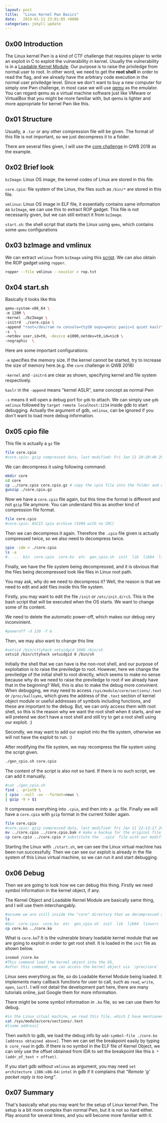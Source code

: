 ```yaml
---
layout: post
title:  "Linux Kernel Pwn Basics"
date:   2019-01-11 23:01:05 +0000
categories: jekyll update
---
```


## 0x00 Introduction

The Linux kernel Pwn is a kind of CTF challenge that requires player to write an exploit in C to exploit the vulnerability in kernel. Usually the vulnerability is in a [Loadable Kernel Module](https://en.wikipedia.org/wiki/Loadable_kernel_module). Our purpose is to raise the priviledge from normal user to root. In other word, we need to get the **root shell** in order to read the flag, and we already have the arbitrary code execution in the normal user priviledge level. Since we don't want to buy a new computer for simply one Pwn challenge, in most case we will use [qemu](https://en.wikipedia.org/wiki/QEMU) as the emulator. You can regard qemu as a virtual machine software just like VMware or VirtualBox that you might be more familiar with, but qemu is lighter and more appropriate for kernel Pwn like this.

## 0x01 Structure

Usually, a `.tar` or any other compression file will be given. The format of this file is not important, so we just decompress it to a folder.

There are several files given, I will use the [core challenge](https://github.com/ctf-wiki/ctf-challenges/tree/master/pwn/kernel/QWB2018-core) in QWB 2018 as the example.

## 0x02 Brief look

`bzImage`: Linux OS image, the kernel codes of Linux are stored in this file.

`core.cpio`: file system of the Linux, the files such as `/bin/*` are stored in this file.

`vmlinux`: Linux OS image in ELF file, it essentially contains same information  as `bzImage`, we can use this to extract ROP gadget. This file is not necessarily given, but we can still extract it from `bzImage`.

`start.sh`: the shell script that starts the Linux using `qemu`, which contains some `qemu` configurations

## 0x03 bzImage and vmlinux

We can extract `vmlinux` from `bzImage` using this [script](https://github.com/torvalds/linux/blob/master/scripts/extract-vmlinux). We can also obtain the ROP gadget using `ropper`.

```bash
ropper --file vmlinux --nocolor > rop.txt
```

## 0x04 start.sh

Basically it looks like this

```bash
qemu-system-x86_64 \
-m 128M \
-kernel ./bzImage \
-initrd  ./core.cpio \
-append "root=/dev/ram rw console=ttyS0 oops=panic panic=1 quiet kaslr" \
-s  \
-netdev user,id=t0, -device e1000,netdev=t0,id=nic0 \
-nographic  \
```

Here are some important configurations:

`-m` specifies the memory size. If the kernel cannot be started, try to increase the size of memory here.(e.g. the `core` challenge in QWB 2018)

`-kernel` and `-initrd` are clear as shown, specifying kernel and file system respectively.

`kaslr` in the `-append` means "kernel ASLR", same concept as normal Pwn 

`-s` means it will open a debug port for `gdb` to attach. We can simply use `gdb vmlinux` followed by `target remote localhost:1234` inside gdb to start debugging. Actually the argument of gdb, `vmlinux`, can be ignored if you don't want to load more debug information.

## 0x05 cpio file

This file is actually a `gz` file

```bash
file core.cpio
#core.cpio: gzip compressed data, last modified: Fri Jan 11 20:20:40 2019, max compression, from Unix
```

We can decompress it using following command:

```bash
mkdir core
cd core
cp ../core.cpio core.cpio.gz # copy the cpio file into the folder and change the suffix
gunzip ./core.cpio.gz 
```

Now we have a `core.cpio` file again, but this time the format is different and not `gzip` file anymore. You can understand this as another kind of compression file format.

```bash
file core.cpio 
#core.cpio: ASCII cpio archive (SVR4 with no CRC)
```

Then we can decompress it again. Therefore the `.cpio` file given is actually compressed twice, so we also need to decompress twice.

```bash
cpio -idm < ./core.cpio
ls -a
#.  ..  bin  core.cpio  core.ko  etc  gen_cpio.sh  init  lib  lib64  linuxrc  proc  root  sbin  sys  tmp  usr  vmlinux
```

Finally, we have the file system being decompressed, and it is obvious that the files being decompressed look like files in Linux root path.

You may ask, why do we need to decompress it? Well, the reason is that we need to edit and add files inside this file system. 

Firstly, you may want to edit the file `/init` or `/etc/init.d/rcS`. This is the bash script that will be executed when the OS starts. We want to change some of its content.

We need to delete the automatic power-off, which makes our debug very inconvinient.

```bash
#poweroff -d 120 -f &
```

Then, we may also want to change this line

```bash
#setsid /bin/cttyhack setuidgid 1000 /bin/sh
setsid /bin/cttyhack setuidgid 0 /bin/sh
```

Initially the shell that we can have is the non-root shell, and our purpose of exploitation is to raise the previledge to root. However, here we change the previledge of the initial shell to root directly, which seems to make no sense because why do we need to raise the previledge to root if we already have that in the beginning? Well, this is also to make the debug more convinient. When debugging, we may need to access `/sys/module/core/sections/.text` or `/proc/kallsyms`, which gives the address of the `.text` section of kernel object module or useful addresses of symbols including functions, and these are important to the debug. But, we can only access them with root shell, so this is the reason why we want the root shell when it starts, and we will pretend we don't have a root shell and still try to get a root shell using our exploit. :)

Secondly, we may want to add our exploit into the file system, otherwise we will not have the exploit to run. :)

After modifying the file system, we may recompress the file system using the script given.

```bash
./gen_cpio.sh core.cpio
```

The content of the script is also not so hard. If there is no such script, we can add it manually.

```bash
#cat ./gen_cpio.sh
find . -print0 \
| cpio --null -ov --format=newc \
| gzip -9 > $1
```

It compresses everything into `.cpio`, and then into a `.gz` file. Finally we will have a `core.cpio` with `gzip` format in the current folder again.

```bash
file core.cpio 
#core.cpio: gzip compressed data, last modified: Fri Jan 11 22:13:17 2019, max compression, from Unix
mv ../core.cpio ../core.cpio.bak # make a backup for the original file
cp core.cpio ../core.cpio # substitute the `.cpio` file with our modified version
```

Starting the Linux with `./start.sh`, we can see the Linux virtual machine has been run successfully. Then we can see our exploit is already in the file system of this Linux virtual machine, so we can run it and start debugging.

## 0x06 Debug

Then we are going to look how we can debug this thing. Firstly we need symbol information in the kernel object, if any.

The Kernel Object and Loadable Kernel Module are basically same thing, and I will use them interchangably.

```bash
#assume we are still inside the "core" directory that we decompressed above
ls
#bin  core.cpio  core.ko  etc  gen_cpio.sh  init  lib  lib64  linuxrc  proc  root  sbin  sys  tmp  usr  vmlinux
cp core.ko ../core.ko
```

What is `core.ko`? It is the vulnerable binary loadable kernel module that we are going to exploit in order to get root shell. It is loaded in the `init` file as shown below.

```bash
insmod /core.ko
#This command load the kernel object into the OS, 
#after this command, we can access the kernel object via `/proc/core`
```

Linux sees everything as file, so do Loadable Kernel Module being loaded. It implements many callback functions for user to call, such as `read`, `write`, `open`, `ioctl`. I will not detail the development part here, there are many tutorials online, just Google them for more information.

There might be some symbol information in `.ko` file, so we can use them for debug.

```bash
#in the Linux vitual machine, we read this file, which I have mentioned above
cat /sys/module/core/sections/.text
#[some address]
```

Then switch to gdb, we load the debug info by `add-symbol-file ./core.ko [address obtained above]`. Then we can set the breakpoint easily by typing `b core_read` in gdb. If there is no symbol in the ELF file of Kernel Object, we can only use the offset obtained from IDA to set the breakpoint like this `b *(addr_of_text + offset)`.

If you start gdb without `vmlinux` as argument, you may need `set architecture i386:x86-64:intel` in gdb if it complains that *"Remote 'g' packet reply is too long"*.

## 0x07 Summary

That's basically what you may want for the setup of Linux kernel Pwn. The setup is a bit more complex than normal Pwn, but it is not so hard either. Play around for several times, and you will become more familiar with it.
